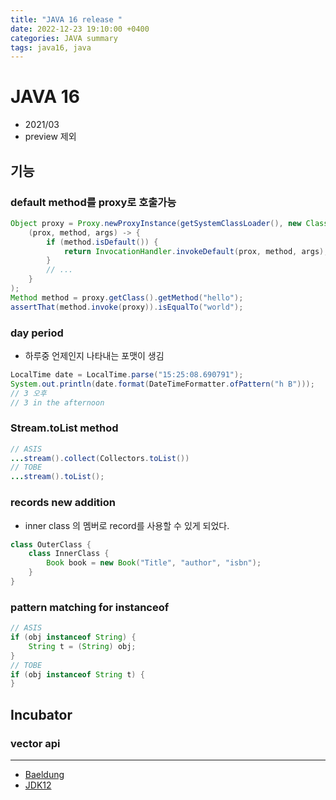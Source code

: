 ```yaml
---
title: "JAVA 16 release "
date: 2022-12-23 19:10:00 +0400
categories: JAVA summary
tags: java16, java
---
```

# JAVA 16
- 2021/03
- preview 제외
## 기능
### default method를 proxy로 호출가능
```java
Object proxy = Proxy.newProxyInstance(getSystemClassLoader(), new Class<?>[] { HelloWorld.class },
    (prox, method, args) -> {
        if (method.isDefault()) {
            return InvocationHandler.invokeDefault(prox, method, args);
        }
        // ...
    }
);
Method method = proxy.getClass().getMethod("hello");
assertThat(method.invoke(proxy)).isEqualTo("world");
```
### day period
- 하루중 언제인지 나타내는 포맷이 생김
```java
LocalTime date = LocalTime.parse("15:25:08.690791");
System.out.println(date.format(DateTimeFormatter.ofPattern("h B")));
// 3 오후
// 3 in the afternoon
```
### Stream.toList method
```java
// ASIS
...stream().collect(Collectors.toList())
// TOBE
...stream().toList();
```

### records new addition
- inner class 의 멤버로 record를 사용할 수 있게 되었다.
```java
class OuterClass {
    class InnerClass {
        Book book = new Book("Title", "author", "isbn");
    }
}
```

### pattern matching for instanceof
```java
// ASIS
if (obj instanceof String) {
    String t = (String) obj;
}
// TOBE
if (obj instanceof String t) {
}
```
## Incubator
### vector api



------
- [Baeldung](https://www.baeldung.com/java-16-new-features)
- [JDK12](https://openjdk.org/projects/jdk/16/)
